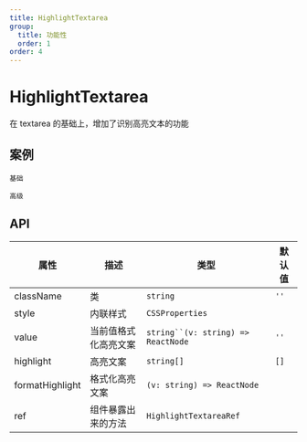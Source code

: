 ```yaml
---
title: HighlightTextarea
group:
  title: 功能性
  order: 1
order: 4
---
```


# HighlightTextarea

在 textarea 的基础上，增加了识别高亮文本的功能

## 案例

<code src="./demo/index.tsx" description="在这个案例中，使用的默认的高亮样式，对 react、dumi 两个文字进行高亮">基础</code>

<code src="./demo/demo2.tsx" description="在这个案例中，分别对react、dumi 两个文字进行了不同颜色的高亮，还可以为其自定义事件等高级功能">高级</code>

## API

| 属性            | 描述                 | 类型                                 | 默认值 |
| --------------- | -------------------- | ------------------------------------ | ------ |
| className       | 类                   | `string`                             | `''`   |
| style           | 内联样式             | `CSSProperties`                      |        |
| value           | 当前值格式化高亮文案 | ` string``(v: string) => ReactNode ` | `''`   |
| highlight       | 高亮文案             | `string[]`                           | `[]`   |
| formatHighlight | 格式化高亮文案       | `(v: string) => ReactNode`           |        |
| ref             | 组件暴露出来的方法   | `HighlightTextareaRef`               |        |
